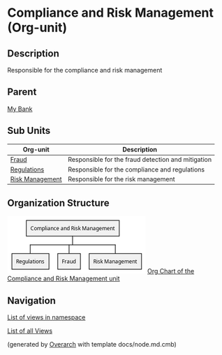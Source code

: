 
# Compliance and Risk Management (Org-unit)
## Description
Responsible for the compliance and risk management

## Parent
[My Bank](../../mybank/my-bank-organization.md)

## Sub Units
| Org-unit | Description |
|---|---|
| [Fraud](../../mybank/compliance/fraud-unit.md)| Responsible for the fraud detection and mitigation |
| [Regulations](../../mybank/compliance/regulations-unit.md)| Responsible for the compliance and regulations |
| [Risk Management](../../mybank/compliance/risk-management-unit.md)| Responsible for the risk management |


## Organization Structure
![Org Chart of the Compliance and Risk Management unit](../../mybank/compliance/organization-structure-view.png)
[Org Chart of the Compliance and Risk Management unit](../../mybank/compliance/organization-structure-view.md)


## Navigation
[List of views in namespace](./views-in-namespace.md)

[List of all Views](../../views.md)


(generated by [Overarch](https://github.com/soulspace-org/overarch) with template docs/node.md.cmb)
